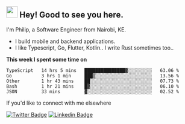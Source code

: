 <h2><img src="https://slackmojis.com/emojis/3643-cool-doge/download" width="30"/> Hey! Good to see you here.</h2>

<p>I'm Philip, a Software Engineer from Nairobi, KE. 

- I build mobile and backend applications.
- I like Typescript, Go, Flutter, Kotlin.. I write Rust sometimes too..</p>

**This week I spent some time on**
<!--START_SECTION:waka-->

```text
TypeScript   14 hrs 5 mins   ███████████████▓░░░░░░░░░   63.06 %
Go           3 hrs 1 min     ███▒░░░░░░░░░░░░░░░░░░░░░   13.56 %
Other        1 hr 43 mins    ██░░░░░░░░░░░░░░░░░░░░░░░   07.73 %
Bash         1 hr 21 mins    █▓░░░░░░░░░░░░░░░░░░░░░░░   06.10 %
JSON         33 mins         ▓░░░░░░░░░░░░░░░░░░░░░░░░   02.52 %
```

<!--END_SECTION:waka-->

If you'd like to connect with me elsewhere

[![Twitter Badge](https://img.shields.io/badge/-Twitter-1ca0f1?style=flat-square&labelColor=1ca0f1&logo=twitter&logoColor=white&link=https://twitter.com/_diogorodrigues)](https://twitter.com/kimathiphil)  [![Linkedin Badge](https://img.shields.io/badge/-LinkedIn-blue?style=flat-square&logo=Linkedin&logoColor=white&link=https://www.linkedin.com/in/philip-kimathi-2604a9114/)](https://www.linkedin.com/in/philip-kimathi-2604a9114/)
